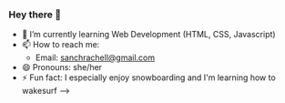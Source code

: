 ### Hey there 👋

- 🌱 I’m currently learning Web Development (HTML, CSS, Javascript)
- 📫 How to reach me: 
  - Email: sanchrachell@gmail.com
- 😄 Pronouns: she/her
- ⚡ Fun fact: I especially enjoy snowboarding and I'm learning how to wakesurf
-->
